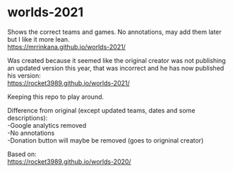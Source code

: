 # worlds-2021

Shows the correct teams and games. No annotations, may add them later but I like it more lean.</br>
https://mrrinkana.github.io/worlds-2021/


Was created because it seemed like the original creator was not publishing an updated version this year, that was incorrect and he has now published his version:</br>
https://rocket3989.github.io/worlds-2021/

Keeping this repo to play around.

Difference from original (except updated teams, dates and some descriptions):</br>
-Google analytics removed</br>
-No annotations</br>
-Donation button will maybe be removed (goes to origninal creator)


Based on:</br>
https://rocket3989.github.io/worlds-2020/
